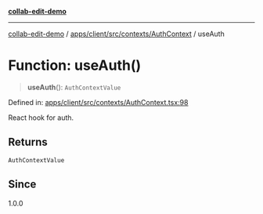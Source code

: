 [**collab-edit-demo**](../../../../../../README.md)

***

[collab-edit-demo](../../../../../../README.md) / [apps/client/src/contexts/AuthContext](../README.md) / useAuth

# Function: useAuth()

> **useAuth**(): `AuthContextValue`

Defined in: [apps/client/src/contexts/AuthContext.tsx:98](https://github.com/austyle-io/pub-sub-demo/blob/00b2f1e9b947d5e964db5c3be9502513c4374263/apps/client/src/contexts/AuthContext.tsx#L98)

React hook for auth.

## Returns

`AuthContextValue`

## Since

1.0.0
